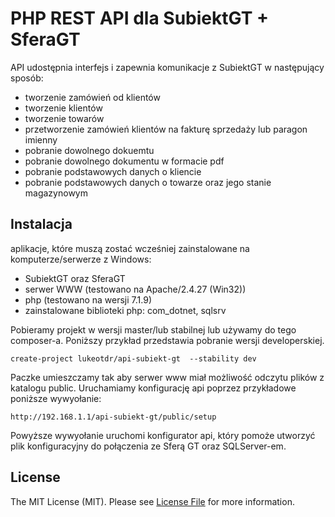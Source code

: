 PHP REST API dla SubiektGT + SferaGT
======

API udostępnia interfejs i zapewnia komunikacje z SubiektGT w następujący sposób:

- tworzenie zamówień od klientów
- tworzenie klientów
- tworzenie towarów
- przetworzenie zamówień klientów na fakturę sprzedaży lub paragon imienny
- pobranie dowolnego dokuemtu
- pobranie dowolnego dokumentu w formacie pdf
- pobranie podstawowych danych o kliencie
- pobranie podstawowych danych o towarze oraz jego stanie magazynowym


## Instalacja

aplikacje, które muszą zostać wcześniej zainstalowane na komputerze/serwerze z Windows:
- SubiektGT oraz SferaGT
- serwer WWW (testowano na Apache/2.4.27 (Win32))
- php (testowano na wersji 7.1.9)
- zainstalowane biblioteki php:  com_dotnet, sqlsrv

Pobieramy projekt w wersji master/lub stabilnej lub używamy do tego composer-a.
Poniższy przykład przedstawia pobranie wersji developerskiej.

```
create-project lukeotdr/api-subiekt-gt  --stability dev
```

Paczke umieszczamy tak aby serwer www miał możliwość odczytu plików z katalogu public.
Uruchamiamy konfigurację api poprzez przykładowe poniższe wywyołanie:

```
http://192.168.1.1/api-subiekt-gt/public/setup
```

Powyższe wywyołanie uruchomi konfigurator api, który pomoże utworzyć plik konfiguracyjny do połączenia ze Sferą GT 
oraz SQLServer-em. 

## License

The MIT License (MIT). Please see [License File](https://github.com/LukeOtdr/api-subiekt-gt/blob/devloper/LICENSE) for more information.